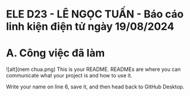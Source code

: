 # ELE D23 - LÊ NGỌC TUẤN - Báo cáo linh kiện điện tử ngày 19/08/2024

# A. Công việc đã làm

![alt](nem chua.png)
This is your README. READMEs are where you can communicate what your project is and how to use it.

Write your name on line 6, save it, and then head back to GitHub Desktop.
